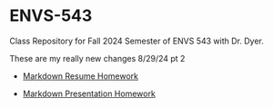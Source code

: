 # ENVS-543

Class Repository for Fall 2024 Semester of ENVS 543 with Dr. Dyer.

These are my really new changes 8/29/24 pt 2
  
  
  - [Markdown Resume Homework](https://barnettj8.github.io/ENVS-543/Markdown/Barnett_MarkdownHW.html)
  
   - [Markdown Presentation Homework]( https://barnettj8.github.io/ENVS-543/Markdown/Barnett_MarkdownHWpresentation.html)
  